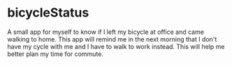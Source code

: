 # bicycleStatus
A small app for myself to know if I left my bicycle at office and came walking to home. This app will remind me in the next morning that I don't have my cycle with me and I have to walk to work instead. This will help me better plan my time for commute.
